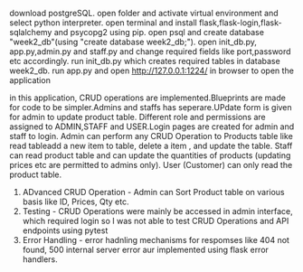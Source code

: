 download postgreSQL. open folder and activate virtual environment and select python interpreter. open terminal and install flask,flask-login,flask-sqlalchemy and psycopg2 using pip. open psql and create database "week2_db"(using "create database week2_db;"). open init_db.py, app.py,admin.py and staff.py and change required fields like port,password etc accordingly. run init_db.py which creates required tables in database week2_db. run app.py and open http://127.0.0.1:1224/ in browser to open the application

in this application, CRUD operations are implemented.Blueprints are made for code to be simpler.Admins and staffs has seperare.UPdate form is given for admin to update product table. Different role and permissions are assigned to ADMIN,STAFF and USER.Login pages are created for admin and staff to login.
Admin can perform  any CRUD Operation to Products table like read tableadd a new item to table, delete a item , and update the table.
Staff can read product table and can update the quantities of products (updating prices etc are permitted to admins only).
User (Customer) can only read the product table.

1. ADvanced CRUD Operation - Admin can Sort Product table on various basis like ID, Prices, Qty etc.
2. Testing - CRUD Operations were mainly be accessed in admin interface, which required login so I was not able to test CRUD Operations and API endpoints using pytest
3. Error Handling - error hadnling mechanisms for respomses like 404 not found, 500 internal server error aur implemented using flask error handlers.

